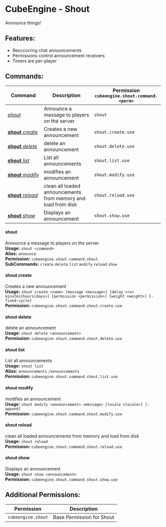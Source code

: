 # CubeEngine - Shout
Announce things!

## Features:
 - Reoccurring chat announcements
 - Permissions control announcement receivers
 - Timers are per-player

## Commands:

| Command | Description | Permission<br>`cubeengine.shout.command.<perm>` |
| --- | --- | --- |
| [*shout*](#shout) | Announce a message to players on the server | `shout` |
| [**shout**&nbsp;*create*](#shout&nbsp;create) | Creates a new announcement | `shout.create.use` |
| [**shout**&nbsp;*delete*](#shout&nbsp;delete) | delete an announcement | `shout.delete.use` |
| [**shout**&nbsp;*list*](#shout&nbsp;list) | List all announcements | `shout.list.use` |
| [**shout**&nbsp;*modify*](#shout&nbsp;modify) | modifies an announcement | `shout.modify.use` |
| [**shout**&nbsp;*reload*](#shout&nbsp;reload) | clean all loaded announcements from memory and load from disk | `shout.reload.use` |
| [**shout**&nbsp;*show*](#shout&nbsp;show) | Displays an announcement | `shout.show.use` |

#### shout  
Announce a message to players on the server  
**Usage:** `shout <command>`  
**Alias:** `announce`  
**Permission:** `cubeengine.shout.command.shout`  
**SubCommands:** `create` `delete` `list` `modify` `reload` `show`  

#### shout&nbsp;create  
Creates a new announcement  
**Usage:** `shout create <name> [message <message>] [delay <<x> minutes|hours|days>] [permission <permission>] [weight <weight>] [-fixed-cycle]`  
**Permission:** `cubeengine.shout.command.shout.create.use`  
  

#### shout&nbsp;delete  
delete an announcement  
**Usage:** `shout delete <announcement>`  
**Permission:** `cubeengine.shout.command.shout.delete.use`  
  

#### shout&nbsp;list  
List all announcements  
**Usage:** `shout list `  
**Alias:** `announcements` `/announcements`  
**Permission:** `cubeengine.shout.command.shout.list.use`  
  

#### shout&nbsp;modify  
modifies an announcement  
**Usage:** `shout modify <announcement> <message> [locale <locale>] [-append]`  
**Permission:** `cubeengine.shout.command.shout.modify.use`  
  

#### shout&nbsp;reload  
clean all loaded announcements from memory and load from disk  
**Usage:** `shout reload `  
**Permission:** `cubeengine.shout.command.shout.reload.use`  
  

#### shout&nbsp;show  
Displays an announcement  
**Usage:** `shout show <announcement>`  
**Permission:** `cubeengine.shout.command.shout.show.use`  
  

## Additional Permissions:

| Permission | Description |
| --- | --- |
| `cubeengine.shout` | Base Permission for Shout |